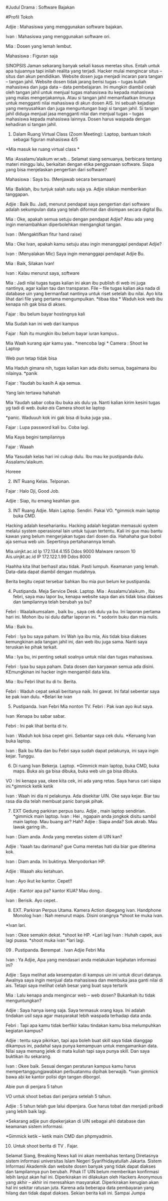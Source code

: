 #Judul Drama : Software Bajakan

#Profil Tokoh

Adjie : Mahasiswa yang menggunakan software bajakan.

Ivan : Mahasiswa yang menggunakan software ori.

Mia : Dosen yang lemah lembut.

Mahasiswa : Figuran saja

SINOPSIS
Jaman sekarang banyak sekali kasus meretas situs. Entah untuk apa tujuannya tapi inilah realita yang terjadi. Hacker mulai mengincar situs – situs dan akun pendidikan. Website dosen juga menjadi incaran para tangan – tangan jahil. Website dosen tidak jarang berisi tugas – tugas kuliah mahasiswa dan juga data – data pembelajaran. Ini mungkin diambil celah oleh tangan jahil untuk menjual tugas mahasiswa itu kepada mahasiswa yang malas mengerjakannya. Atau si tangan jahil memanfaatkan ilmunya untuk mengganti nilai mahasiswa di akun dosen AIS. Ini sebuah kejadian yang menyusahkan dan juga menguntungan bagi si tangan jahil. Si tangan jahil diduga menjual jasa mengganti nilai dan menjual tugas – tugas mahasiswa kepada mahasiswa lainnya. Dosen harus waspada dengan kehadiran si tangan jahil.


01.  Dalam Ruang Virtual Class (Zoom Meeting): Laptop, bantuan tokoh sebagai figuran mahasiswa 4/5

*Mia masuk ke ruang virtual class *

Mia :Assalamu’alaikum wr.wb... Selamat siang semuanya, berbicara tentang materi minggu lalu, berkaitan dengan etika penggunaan software. Siapa yang bisa menjelaskan  pengertian dari software?

Mahasiswa : Saya bu. (Menjawab secara bersamaan)

Mia :Baiklah, ibu tunjuk salah satu saja ya. Adjie silakan memberikan tanggapan.

Adjie : Baik Bu. Jadi, menurut pendapat saya pengertian dari software adalah sekumpulan data yang telah diformat dan disimpan secara digital Bu.

Mia : Oke, apakah semua setuju dengan pendapat Adjie? Atau ada yang ingin menambahkan diperbolehkan mengangkat tangan.

Ivan : (Mengaktifkan fitur hand raise)

Mia : Oke Ivan, apakah kamu setuju atau ingin menanggapi pendapat Adjie?

Ivan : (Menyalakan Mic) Saya ingin menanggapi pendapat Adjie Bu.

Mia : Baik, Silakan Ivan!

Ivan : Kalau menurut saya, software 

Mia : Jadi nilai tugas tugas kalian ini akan ibu publish di web ini juga nantinya, agar kalian tau dan transparan. File – file tugas kalian aka nada di database uin yang bermanfaat nantinya untuk riset setelah ibu nilai. Ayo kita lihat dari file yang pertama mengumpulkan.
*tibaa tiba *
Waduh kok web ibu kenapa nih gak bisa di akses.

Fajar : Ibu belum bayar hostingnya kali

Mia
Sudah kan ini web dari kampus

Fajar : Nah itu mungkin ibu belum bayar iuran kampus..

Mia
Waah kurang ajar kamu yaa..
*mencoba lagi *
Camera : Shoot ke Laptop

Web pun tetap tidak bisa

Mia
Haduh gimana nih, tugas kalian kan ada disitu semua, bagaimana ibu nilainya. *panik

Fajar : Yaudah bu kasih A aja semua.

Yang lain tertawa hahahah

Mia
Yaudah sabar coba ibu buka ais dulu ya. Nanti kalian kirim kesini tugas yg tadi di web.
*buka ais*
Camera shoot ke laptop

*panic. Waduuuh kok ini gak bisa di buka juga yaa..

Fajar : Lupa password kali bu. Coba lagi.

Mia
Kaya begini tampilannya

Fajar : Waaah

Mia
Yasudah kelas hari ini cukup dulu. Ibu mau ke pustipanda dulu. Assalamu’alaikum.

Horeee

02.  INT Ruang Kelas. Telponan.

Fajar : Halo Dji, Good Job.

Adjie : Siap, itu emang keahlian gue.


03.   INT Ruang Adjie. Main Laptop. Sendiri. Pakai VO.
*gimmick main laptop buka CMD.

Hacking adalah keseharianku. Hacking adalah kegiatan memasuki system melalui system operasional lain untuk tujuan tertentu. Kali ini gue mau bantu kawan yang belum mengerjakan tugas dari dosen dia. Hahahaha gue bobol aja semua web uin. Sepertinya pertahanannya lemah.

Mia.uinjkt.ac.id
Ip 172.134.4.155
Ddos 9000
Malware ransom 10
Ais.uinjkt.ac.id
IP 172.122.1.99
Ddos 8000

Haahha kita lihat berhasil atau tidak. Pasti lumpuh. Keamanan yang lemah. Data-data dapat diambil dengan mudahnya.

Berita begitu cepat tersebar bahkan Ibu mia pun belum ke pustipanda.

04.   Pustipanda. Meja Service Desk. Laptop.
Mia :
Assalamu’alaikum , Ibu febri, saya mau lapor bu, kenapa website saya dan ais tidak bisa diakses dan tampilannya telah berubah ya bu?

Febri :
Waalaikumsalam , baik bu , saya cek dulu ya bu. Ini laporan pertama hari ini. Mohon ibu isi dulu daftar laporan ini. * sodorin buku dan mia nulis.

Mia :
Baik bu.

Febri : Iya bu saya paham. Ini
Wah iya ibu mia, Ais tidak bisa diakses kemungkinan ada tangan jahil ini, dan web ibu juga sama. Nanti saya teruskan ke pihak terkait.

Mia :
Iya bu, ini penting sekali soalnya untuk nilai dan tugas mahasiswa.

Febri : Iyaa bu saya paham. Data dosen dan karyawan semua ada disini. KEmungkinan ini hacker ingin mengambil data kita.

Mia :
Ibu Febri lihat itu di tv. Berita.

Febri :
Waduh cepat sekali beritanya naik. Ini gawat. Ini fatal sebentar saya ke pak ivan dulu. *Belari ke ivan

05.   Pustipanda. Ivan Febri Mia nonton TV.
Febri : Pak ivan ayo ikut saya.

Ivan :Kenapa bu sabar sabar.

Febri : Ini pak lihat berita di tv.

Ivan : Waduh kok bisa cepet gini. Sebantar saya cek dulu. *Keruang Ivan buka laptop.

Ivan : Baik bu Mia dan bu Febri saya sudah dapat pelakunya, ini saya ingin kejar. Tunggu.

06.   Di ruang Ivan Bekerja. Laptop.
*Gimmick main laptop, buka CMD, buka maps. Buka ais ga bisa dibuka, buka web uin ga bisa dibuka.

VO : Ini kenapa yaa, okee kita cek, ini ada yang retas. Saya harus cari siapa ini.*gimmick ketik ketik

Ivan : Waah ini dia ni pelakunya. Ada disekitar UIN. Oke saya kejar. Biar tau rasa dia dia telah membuat panic banyak pihak.

07.   EXT Gedung parkiran perpus baru. Adjie , main laptop sendirian.
*gimmick main laptop.
Ivan :
Hei , ngapain anda jongkok disitu sambil main laptop. Mau buang air? Hah?
Adjie :
Siapa anda? Sok akrab. Mau lawak garing iih..

Ivan :
Diam anda. Anda yang meretas sistem di UIN kan?

Adjie :
Yaaah tau darimana? gue Cuma meretas hati dia biar gue diterima kok.

Ivan :
Diam anda. Ini buktinya. Menyodorkan HP.

Adjie :
Waaah aku ketahuan.

Ivan : Ayo ikut ke kantor. Cepet!!

Adjie :
Kantor apa pa? kantor KUA? Mau dong..

Ivan : Berisik. Ayo cepet..

08. EXT. Parkiran Perpus Utama. Kamera Action dipegang ivan. Handphone
Monolog
Ivan : Nah menurut maps. Disini orangnya *shoot ke muka ivan.

*Ivan lari.

Ivan : Okee semakin dekat. *shoot ke HP.
 *Lari lagi
Ivan : Huhah capek, aus lagi puasa. *shoot muka ivan
*lari lagi.

09 . Pustipanda. Berempat . Ivan Adjie Febri Mia

Ivan : Ya Adjie, Apa yang mendasari anda melakukan kejahatan informasi ini?

Adjie : Saya melihat ada kesempatan di kampus uin ini untuk dicuri datanya. Awalnya saya ingin menjual data mahasiswa dan membuka jasa ganti nilai di ais. Tetapi saya melihat celah besar yang buat saya tertarik

Mia : Lalu kenapa anda mengincar web – web dosen? Bukankah itu tidak menguntungkan?

Adjie : Saya hanya iseng saja. Saya termasuk orang kaya. Ini adalah tindakan usil saya agar masyarakat lebih waspada terhadap data anda.

Febri : Tapi apa kamu tidak berfikir kalau tindakan kamu bisa melumpuhkan kegiatan kampus?

Adjie : tentu saya pikirkan, tapi apa boleh buat skill saya tidak dianggap dikampus ini, padahal saya punya kemampuan untuk mengamankan data. Nilai saya memang jelek di mata kuliah tapi saya punya skill. Dan saya buktikan itu sekarang.

Ivan : Okee baik. Sesuai dengan peraturan kampus kamu harus mempertanggungjawabkan perbuatanmu dipihak berwajib. *ivan gimmick bawa abi ke kantor polisi dgn tangan diborgol.

Abie pun di penjara 5 tahun

VO untuk shoot bebas dari penjara setelah 5 tahun.

Adjie : 5 tahun telah gue lalui dipenjara. Gue harus tobat dan menjadi pribadi yang lebih baik lagi.


*Sekarang adjie pun dipekerjakan di UIN sebagai ahli database dan keamanan sistem informasi.

*Gimmick ketik – ketik main CMD dan phpmyadmin.

10. Untuk shoot berita di TV . Fajar.


Selamat Siang, Breaking News kali ini akan membahas tentang Diretasnya sistem informasi universitas Islam Negeri Syarifhidayatullah Jakarta. Sistem Informasi Akademik dan website dosen banyak yang tidak dapat diakses dan tampilannya pun berubah. Pihak IT UIN belum memberikan konfirmasi lebih lanjut akan hal ini. Diperkirakan ini dilakukan oleh Hackers Anonymous yang akhir – akhir ini meresahkan masyarakat. Diperkirakan kerugian akan hal ini sekitar ratusan juta. Karena ada beberapa data pembayaran yang hilang dan tidak dapat diakses. Sekian berita kali ini. Sampai Jumpa
